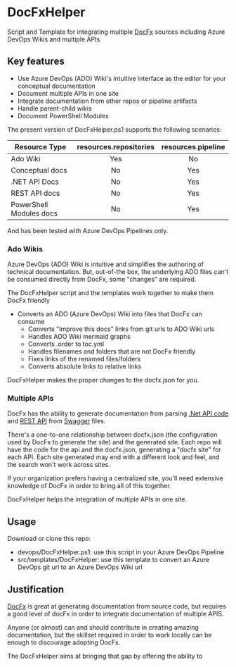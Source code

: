 # DocFxHelper

Script and Template for integrating multiple [DocFx](https://dotnet.github.io/docfx/index.html) sources including Azure DevOps Wikis and multiple APIs

## Key features

- Use Azure DevOps (ADO) Wiki's intuitive interface as the editor for your conceptual documentation
- Document multiple APIs in one site
- Integrate documentation from other repos or pipeline artifacts
- Handle parent-child wikis
- Document PowerShell Modules

The present version of DocFxHelper.ps1 supports the following scenarios:

| Resource Type           | resources.repositories | resources.pipeline |
|-------------------------|:----------------------:|:------------------:|
| Ado Wiki                | Yes                    | No                 |
| Conceptual docs         | No                     | Yes                |
| .NET API Docs           | No                     | Yes                |
| REST API docs           | No                     | Yes                |
| PowerShell Modules docs | No                     | Yes                |

And has been tested with Azure DevOps Pipelines only.

### Ado Wikis

Azure DevOps (ADO) Wiki is intuitive and simplifies the authoring of technical documentation.  But, out-of-the box, the underlying ADO files can't be consumed directly from DocFx, some "changes" are required.

The DocFxHelper script and the templates work together to make them DocFx friendly

- Converts an ADO (Azure DevOps) Wiki into files that DocFx can consume
  - Converts "Improve this docs" links from git urls to ADO Wiki urls
  - Handles ADO Wiki mermaid graphs
  - Converts .order to toc.yml
  - Handles filenames and folders that are not DocFx friendly
  - Fixes links of the renamed files/folders
  - Converts absolute links to relative links

DocFxHelper makes the proper changes to the docfx.json for you.

### Multiple APIs

DocFx has the ability to generate documentation from parsing [.Net API code](https://dotnet.github.io/docfx/docs/dotnet-api-docs.html) and [REST API](https://dotnet.github.io/docfx/docs/rest-api-docs.html) from [Swagger](http://swagger.io/specification/) files.

There's a one-to-one relationship between docfx.json (the configuration used by DocFx to generate the site) and the generated site.  Each repo will have the code for the api and the docfx.json, generating a "docfx site" for each API.  Each site generated may end with a different look and feel, and the search won't work across sites.

If your organization prefers having a centralized site, you'll need extensive knowledge of DocFx in order to bring all of this together.

DocFxHelper helps the integration of multiple APIs in one site.

## Usage

Download or clone this repo:

- devops/DocFxHelper.ps1: use this script in your Azure DevOps Pipeline
- src/templates/DocFxHelper: use this template to convert an Azure DevOps git url to an Azure DevOps Wiki url

## Justification

[DocFx](https://dotnet.github.io/docfx/index.html) is great at generating documentation from source code, but requires a good level of docFx in order to integrate documentation of multiple APIS.

Anyone (or almost) can and should contribute in creating amazing documentation, but the skillset required in order to work locally can be enough to discourage adopting DocFx.

The DocFxHelper aims at bringing that gap by offering the ability to 